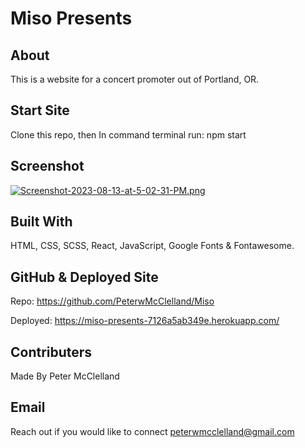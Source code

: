 # Miso Presents

## About
This is a website for a concert promoter out of Portland, OR.

## Start Site
Clone this repo, then In command terminal run: npm start


## Screenshot
[![Screenshot-2023-08-13-at-5-02-31-PM.png](https://i.postimg.cc/6QDZxBt9/Screenshot-2023-08-13-at-5-02-31-PM.png)](https://postimg.cc/B8Bbx9jy)

## Built With
HTML, CSS, SCSS, React, JavaScript, Google Fonts & Fontawesome.

## GitHub & Deployed Site
Repo: https://github.com/PeterwMcClelland/Miso

Deployed: https://miso-presents-7126a5ab349e.herokuapp.com/

## Contributers
Made By Peter McClelland

## Email
Reach out if you would like to connect peterwmcclelland@gmail.com
